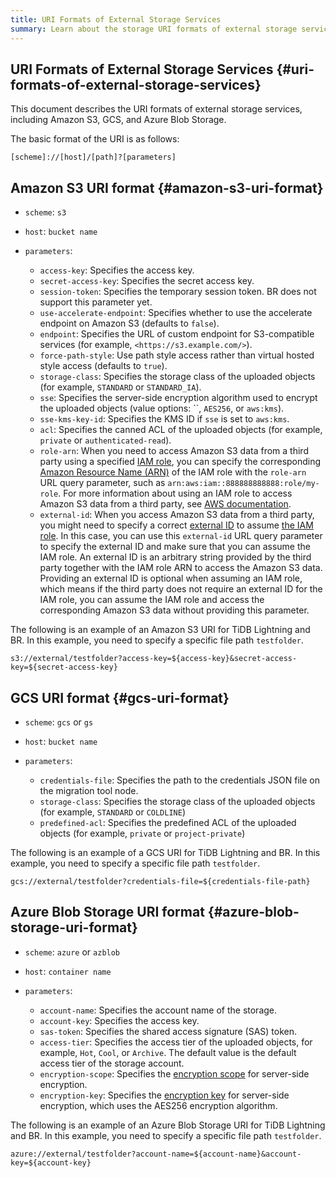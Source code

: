 ```yaml
---
title: URI Formats of External Storage Services
summary: Learn about the storage URI formats of external storage services, including Amazon S3, GCS, and Azure Blob Storage.
---
```


## URI Formats of External Storage Services {#uri-formats-of-external-storage-services}

This document describes the URI formats of external storage services, including Amazon S3, GCS, and Azure Blob Storage.

The basic format of the URI is as follows:

```shell
[scheme]://[host]/[path]?[parameters]
```

## Amazon S3 URI format {#amazon-s3-uri-format}

-   `scheme`: `s3`
-   `host`: `bucket name`
-   `parameters`:

    -   `access-key`: Specifies the access key.
    -   `secret-access-key`: Specifies the secret access key.
    -   `session-token`: Specifies the temporary session token. BR does not support this parameter yet.
    -   `use-accelerate-endpoint`: Specifies whether to use the accelerate endpoint on Amazon S3 (defaults to `false`).
    -   `endpoint`: Specifies the URL of custom endpoint for S3-compatible services (for example, `<https://s3.example.com/>`).
    -   `force-path-style`: Use path style access rather than virtual hosted style access (defaults to `true`).
    -   `storage-class`: Specifies the storage class of the uploaded objects (for example, `STANDARD` or `STANDARD_IA`).
    -   `sse`: Specifies the server-side encryption algorithm used to encrypt the uploaded objects (value options: ``, `AES256`, or `aws:kms`).
    -   `sse-kms-key-id`: Specifies the KMS ID if `sse` is set to `aws:kms`.
    -   `acl`: Specifies the canned ACL of the uploaded objects (for example, `private` or `authenticated-read`).
    -   `role-arn`: When you need to access Amazon S3 data from a third party using a specified [IAM role](https://docs.aws.amazon.com/IAM/latest/UserGuide/id_roles.html), you can specify the corresponding [Amazon Resource Name (ARN)](https://docs.aws.amazon.com/general/latest/gr/aws-arns-and-namespaces.html) of the IAM role with the `role-arn` URL query parameter, such as `arn:aws:iam::888888888888:role/my-role`. For more information about using an IAM role to access Amazon S3 data from a third party, see [AWS documentation](https://docs.aws.amazon.com/IAM/latest/UserGuide/id_roles_common-scenarios_third-party.html).
    -   `external-id`: When you access Amazon S3 data from a third party, you might need to specify a correct [external ID](https://docs.aws.amazon.com/IAM/latest/UserGuide/id_roles_create_for-user_externalid.html) to assume [the IAM role](https://docs.aws.amazon.com/IAM/latest/UserGuide/id_roles.html). In this case, you can use this `external-id` URL query parameter to specify the external ID and make sure that you can assume the IAM role. An external ID is an arbitrary string provided by the third party together with the IAM role ARN to access the Amazon S3 data. Providing an external ID is optional when assuming an IAM role, which means if the third party does not require an external ID for the IAM role, you can assume the IAM role and access the corresponding Amazon S3 data without providing this parameter.

The following is an example of an Amazon S3 URI for TiDB Lightning and BR. In this example, you need to specify a specific file path `testfolder`.

```shell
s3://external/testfolder?access-key=${access-key}&secret-access-key=${secret-access-key}
```

## GCS URI format {#gcs-uri-format}

-   `scheme`: `gcs` or `gs`
-   `host`: `bucket name`
-   `parameters`:

    -   `credentials-file`: Specifies the path to the credentials JSON file on the migration tool node.
    -   `storage-class`: Specifies the storage class of the uploaded objects (for example, `STANDARD` or `COLDLINE`)
    -   `predefined-acl`: Specifies the predefined ACL of the uploaded objects (for example, `private` or `project-private`)

The following is an example of a GCS URI for TiDB Lightning and BR. In this example, you need to specify a specific file path `testfolder`.

```shell
gcs://external/testfolder?credentials-file=${credentials-file-path}
```

## Azure Blob Storage URI format {#azure-blob-storage-uri-format}

-   `scheme`: `azure` or `azblob`
-   `host`: `container name`
-   `parameters`:

    -   `account-name`: Specifies the account name of the storage.
    -   `account-key`: Specifies the access key.
    -   `sas-token`: Specifies the shared access signature (SAS) token.
    -   `access-tier`: Specifies the access tier of the uploaded objects, for example, `Hot`, `Cool`, or `Archive`. The default value is the default access tier of the storage account.
    -   `encryption-scope`: Specifies the [encryption scope](https://learn.microsoft.com/en-us/azure/storage/blobs/encryption-scope-manage?tabs=powershell#upload-a-blob-with-an-encryption-scope) for server-side encryption.
    -   `encryption-key`: Specifies the [encryption key](https://learn.microsoft.com/en-us/azure/storage/blobs/encryption-customer-provided-keys) for server-side encryption, which uses the AES256 encryption algorithm.

The following is an example of an Azure Blob Storage URI for TiDB Lightning and BR. In this example, you need to specify a specific file path `testfolder`.

```shell
azure://external/testfolder?account-name=${account-name}&account-key=${account-key}
```
